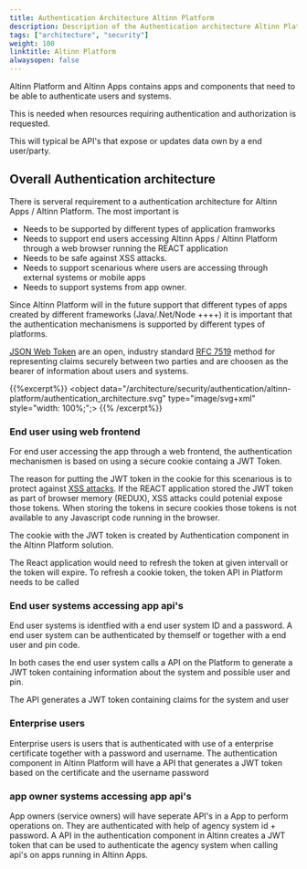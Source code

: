 ```yaml
---
title: Authentication Architecture Altinn Platform
description: Description of the Authentication architecture Altinn Platform
tags: ["architecture", "security"]
weight: 100
linktitle: Altinn Platform
alwaysopen: false
---
```


Altinn Platform and Altinn Apps contains apps and components that need to be able to authenticate users and systems. 

This is needed when resources requiring authentication and authorization is requested.

This will typical be API's that expose or updates data own by a end user/party.

## Overall Authentication architecture
There is serveral requirement to a authentication architecture for Altinn Apps / Altinn Platform. 
The most important is

- Needs to be supported by different types of application framworks
- Needs to support end users accessing Altinn Apps / Altinn Platform through a web browser running the REACT application
- Needs to be safe against XSS attacks. 
- Needs to support scenarious where users are accessing through external systems or mobile apps
- Needs to support systems from app owner.

Since Altinn Platform will in the future support that different types of apps created by different frameworks (Java/.Net/Node ++++) it is important that the
authentication mechanismens is supported by different types of platforms.

[JSON Web Token](https://jwt.io/) are an open, industry standard [RFC 7519](https://tools.ietf.org/html/rfc7519) method for representing claims securely between two parties and are choosen
as the bearer of information about users and systems.


{{%excerpt%}}
<object data="/architecture/security/authentication/altinn-platform/authentication_architecture.svg" type="image/svg+xml" style="width: 100%;";></object>
{{% /excerpt%}}


### End user using web frontend

For end user accessing the app through a web frontend, the authentication mechanismen is based on using a secure cookie containg a JWT Token.

The reason for putting the JWT token in the cookie for this scenarious is to protect against [XSS attacks](https://www.owasp.org/index.php/Cross-site_Scripting_(XSS)). 
If the REACT application stored the JWT token as part of browser memory (REDUX), XSS attacks could potenial expose those tokens. When storing the tokens in secure cookies
those tokens is not available to any Javascript code running in the browser.

The cookie with the JWT token is created by Authentication component in the Altinn Platform solution. 

The React application would need to refresh the token at given intervall or the token will expire. To refresh a cookie token, the token API in Platform needs to be called

### End user systems accessing app api's

End user systems is identfied with a end user system ID and a password. A end user system can be authenticated by themself or together with a end user and pin code. 

In both cases the end user system calls a API on the Platform to generate a JWT token containing information about the system and possible user and pin.

The API generates a JWT token containing claims for the system and user

### Enterprise users

Enterprise users is users that is authenticated with use of a enterprise certificate together with a password and username. The authentication component in Altinn Platform will have a API
that generates a JWT token based on the certificate and the username password

### app owner systems accessing app api's

App owners (service owners) will have seperate API's in a App to perform operations on. They are authenticated with help of agency system id + password. A API in the authentication component
in Altinn creates a JWT token that can be used to authenticate the agency system when calling api's on apps running in Altinn Apps.


